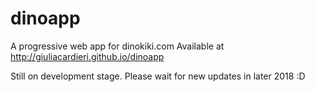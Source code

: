 # dinoapp
A progressive web app for dinokiki.com
Available at http://giuliacardieri.github.io/dinoapp

Still on development stage. Please wait for new updates in later 2018 :D

